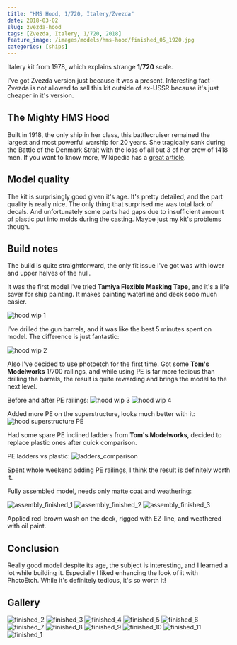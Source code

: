 ```yaml
---
title: "HMS Hood, 1/720, Italery/Zvezda"
date: 2018-03-02
slug: zvezda-hood
tags: [Zvezda, Italery, 1/720, 2018]
feature_image: /images/models/hms-hood/finished_05_1920.jpg
categories: [ships]
---
```


Italery kit from 1978, which explains strange **1/720** scale.

I've got Zvezda version just because it was a present. Interesting fact - Zvezda is not allowed to sell this kit outside of ex-USSR because it's just cheaper in it's version.

## The Mighty HMS Hood

Built in 1918, the only ship in her class, this battlecruiser remained the largest and most powerful warship for 20 years. She tragically sank during the Battle of the Denmark Strait with the loss of all but 3 of her crew of 1418 men. If you want to know more, Wikipedia has a [great article](https://en.wikipedia.org/wiki/HMS_Hood).

## Model quality

The kit is surprisingly good given it's age. It's pretty detailed, and the part quality is really nice.
The only thing that surprised me was total lack of decals.
And unfortunately some parts had gaps due to insufficient amount of plastic put into molds during the casting. Maybe just my kit's problems though.

## Build notes
The build is quite straightforward, the only fit issue I've got was with lower and upper halves of the hull.

It was the first model I've tried **Tamiya Flexible Masking Tape**, and it's a life saver for ship painting.
It makes painting waterline and deck sooo much easier.


![hood wip 1](/images/models/hms-hood/hood_wip_1_1920.jpg)

I've drilled the gun barrels, and it was like the best 5 minutes spent on model. The difference is just fantastic:
 
![hood wip 2](/images/models/hms-hood/hood_wip_2_1920.jpg)

Also I've decided to use photoetch for the first time. Got some **Tom's Modelworks** 1/700 railings, and while using PE is far more tedious than drilling the barrels, the result is quite rewarding and brings the model to the next level.

Before and after PE railings:
![hood wip 3](/images/models/hms-hood/hood_wip_3_1920.jpg)
![hood wip 4](/images/models/hms-hood/hood_wip_4_1920.jpg)

Added more PE on the superstructure, looks much better with it:
![hood superstructure PE](/images/models/hms-hood/hood_wip_5_1920.jpg)

Had some spare PE inclined ladders from **Tom's Modelworks**, decided to replace plastic ones after quick comparison.

PE ladders vs plastic:
![ladders_comparison](/images/models/hms-hood/ladders_comparison_1920.jpg)

Spent whole weekend adding PE railings, I think the result is definitely worth it.

Fully assembled model, needs only matte coat and weathering:

![assembly_finished_1](/images/models/hms-hood/assembly_finished_1_1920.jpg)
![assembly_finished_2](/images/models/hms-hood/assembly_finished_2_1920.jpg)
![assembly_finished_3](/images/models/hms-hood/assembly_finished_3_1920.jpg)

Applied red-brown wash on the deck, rigged with EZ-line, and weathered with oil paint.

## Conclusion

Really good model despite its age, the subject is interesting, and I learned a lot while building it.
Especially I liked enhancing the look of it with PhotoEtch. While it's definitely tedious, it's so worth it!

## Gallery

![finished_2](/images/models/hms-hood/finished_02_1920.jpg)
![finished_3](/images/models/hms-hood/finished_03_1920.jpg)
![finished_4](/images/models/hms-hood/finished_04_1920.jpg)
![finished_5](/images/models/hms-hood/finished_05_1920.jpg)
![finished_6](/images/models/hms-hood/finished_06_1920.jpg)
![finished_7](/images/models/hms-hood/finished_07_1920.jpg)
![finished_8](/images/models/hms-hood/finished_08_1920.jpg)
![finished_9](/images/models/hms-hood/finished_09_1920.jpg)
![finished_10](/images/models/hms-hood/finished_10_1920.jpg)
![finished_11](/images/models/hms-hood/finished_11_1920.jpg)
![finished_1](/images/models/hms-hood/finished_01_1920.jpg)
